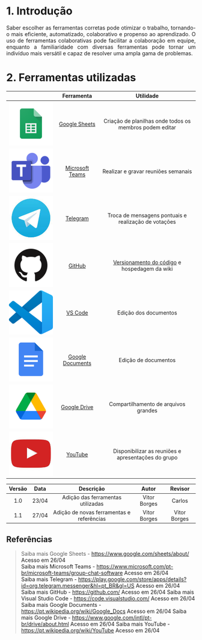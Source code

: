 # 1. Introdução

<p align = "justify">
Saber escolher as ferramentas corretas pode otimizar o trabalho, tornando-o mais eficiente, automatizado, colaborativo e propenso ao aprendizado. O uso de ferramentas colaborativas pode facilitar a colaboração em equipe, enquanto a familiaridade com diversas ferramentas pode tornar um indivíduo mais versátil e capaz de resolver uma ampla gama de problemas.
</p>

# 2. Ferramentas utilizadas

|                                            | Ferramenta      | Utilidade                                               |
|:------------------------------------------:|:---------------:|:-------------------------------------------------------:|
|![Logo Google Sheets](../assets/sheets.png)        | <a href="https://www.google.com/sheets/about/">Google Sheets<a>   | Criação de planilhas onde todos os membros podem editar |
|![Logo Microsoft Teams](../assets/teams.png)       | <a href="https://www.microsoft.com/pt-br/microsoft-teams/group-chat-software">Microsoft Teams<a> | Realizar e gravar reuniões semanais                     |
|![Logo Telegram](../assets/telegram.jpg)           | <a href="https://play.google.com/store/apps/details?id=org.telegram.messenger&hl=pt_BR&gl=US">Telegram<a>        | Troca de mensagens pontuais e realização de votações    |
|![Logo GitHub](../assets/github.png)               | <a href="https://github.com/">GitHub<a> | <a href="https://prdm0.github.io/aulas_computacional/versionamento-de-c%C3%B3digo.html">Versionamento do código<a> e hospedagem da wiki            |
|![Logo VS Code](../assets/vscode.png)              | <a href="https://code.visualstudio.com/">VS Code<a>         | Edição dos documentos                                   |
|![Logo Google Documents](../assets/googledocs.png) | <a href="https://pt.wikipedia.org/wiki/Google_Docs">Google Documents<a>| Edição de documentos|
|![Logo Google Drive](../assets/drive.png)          | <a href="https://www.google.com/intl/pt-br/drive/about.html">Google Drive<a>| Compartilhamento de arquivos grandes|
|![Logo Youtube](../assets/youtube.jpg)             | <a href="https://pt.wikipedia.org/wiki/YouTube">YouTube<a>| Disponibilizar as reuniões e apresentações do grupo| 

| Versão | Data  |            Descrição              |     Autor      |    Revisor    |
|:------:|:-----:|:---------------------------------:|:--------------:|:-------------:|
|  1.0   | 23/04 | Adição das ferramentas utilizadas | Vitor Borges   | Carlos        |
|  1.1   | 27/04 | Adição de novas ferramentas e referências | Vitor Borges | Vitor Borges|

## Referências

> Saiba mais Google Sheets - <a>https://www.google.com/sheets/about/<a> Acesso em 26/04 <br>
> Saiba mais Microsoft Teams - <a>https://www.microsoft.com/pt-br/microsoft-teams/group-chat-software<a> Acesso em 26/04 <br>
> Saiba mais Telegram - <a>https://play.google.com/store/apps/details?id=org.telegram.messenger&hl=pt_BR&gl=US<a> Acesso em 26/04 <br>
> Saiba mais GitHub - <a>https://github.com/<a> Acesso em 26/04
> Saiba mais Visual Studio Code - <a>https://code.visualstudio.com/<a> Acesso em 26/04
> Saiba mais Google Documents - <a>https://pt.wikipedia.org/wiki/Google_Docs<a> Acesso em 26/04
> Saiba mais Google Drive - <a>https://www.google.com/intl/pt-br/drive/about.html<a> Acesso em 26/04
> Saiba mais YouTube - <a>https://pt.wikipedia.org/wiki/YouTube<a> Acesso em 26/04